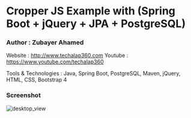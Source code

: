 # Cropper JS Example with (Spring Boot + jQuery + JPA + PostgreSQL)

### Author : Zubayer Ahamed
Website : http://www.techalap360.com
Youtube : https://www.youtube.com/techalap360

Tools & Technologies : Java, Spring Boot, PostgreSQL, Maven, jQuery,  HTML, CSS, Bootstrap 4

### Screenshot
![desktop_view](https://image.prntscr.com/image/XK8cqvJKShybFM4_te4e5g.png)